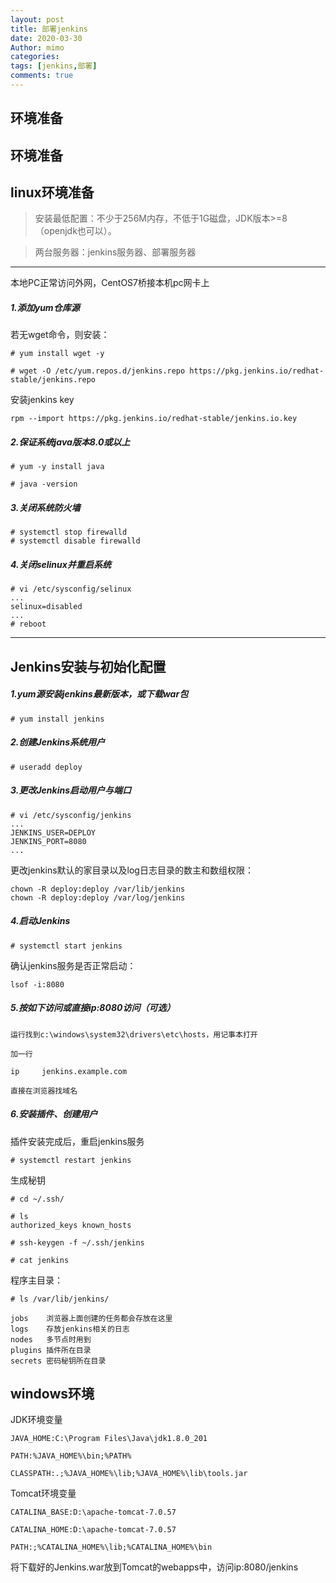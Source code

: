 ```yaml
---
layout: post
title: 部署jenkins
date: 2020-03-30
Author: mimo
categories: 
tags: [jenkins,部署]
comments: true
---
```


## 环境准备

## 环境准备

## linux环境准备

> 安装最低配置：不少于256M内存，不低于1G磁盘，JDK版本>=8（openjdk也可以）。

> 两台服务器：jenkins服务器、部署服务器

------

本地PC正常访问外网，CentOS7桥接本机pc网卡上

##### 1.添加yum仓库源

若无wget命令，则安装：

```
# yum install wget -y

# wget -O /etc/yum.repos.d/jenkins.repo https://pkg.jenkins.io/redhat-stable/jenkins.repo
```

安装jenkins key

```
rpm --import https://pkg.jenkins.io/redhat-stable/jenkins.io.key
```

##### 2.保证系统java版本8.0或以上

```
# yum -y install java

# java -version
```

##### 3.关闭系统防火墙

```
# systemctl stop firewalld
# systemctl disable firewalld
```

##### 4.关闭selinux并重启系统

```
# vi /etc/sysconfig/selinux
...
selinux=disabled
...
# reboot
```

------

## Jenkins安装与初始化配置

##### 1.yum源安装jenkins最新版本，或下载war包

```
# yum install jenkins
```

##### 2.创建Jenkins系统用户

```
# useradd deploy
```

##### 3.更改Jenkins启动用户与端口

```
# vi /etc/sysconfig/jenkins
...
JENKINS_USER=DEPLOY
JENKINS_PORT=8080
...
```

更改jenkins默认的家目录以及log日志目录的数主和数组权限： 

```
chown -R deploy:deploy /var/lib/jenkins
chown -R deploy:deploy /var/log/jenkins
```

##### 4.启动Jenkins

```
# systemctl start jenkins
```

确认jenkins服务是否正常启动：

```
lsof -i:8080
```

##### 5.按如下访问或直接ip:8080访问（可选）

```
运行找到c:\windows\system32\drivers\etc\hosts，用记事本打开

加一行

ip     jenkins.example.com

直接在浏览器找域名
```

##### 6.安装插件、创建用户

插件安装完成后，重启jenkins服务

```
# systemctl restart jenkins
```

生成秘钥

```
# cd ~/.ssh/

# ls
authorized_keys known_hosts

# ssh-keygen -f ~/.ssh/jenkins

# cat jenkins
```

程序主目录：

```
# ls /var/lib/jenkins/

jobs	浏览器上面创建的任务都会存放在这里
logs	存放jenkins相关的日志
nodes	多节点时用到
plugins	插件所在目录
secrets	密码秘钥所在目录
```

## windows环境

JDK环境变量

```
JAVA_HOME:C:\Program Files\Java\jdk1.8.0_201

PATH:%JAVA_HOME%\bin;%PATH%

CLASSPATH:.;%JAVA_HOME%\lib;%JAVA_HOME%\lib\tools.jar
```

Tomcat环境变量

```
CATALINA_BASE:D:\apache-tomcat-7.0.57

CATALINA_HOME:D:\apache-tomcat-7.0.57

PATH:;%CATALINA_HOME%\lib;%CATALINA_HOME%\bin
```

将下载好的Jenkins.war放到Tomcat的webapps中，访问ip:8080/jenkins